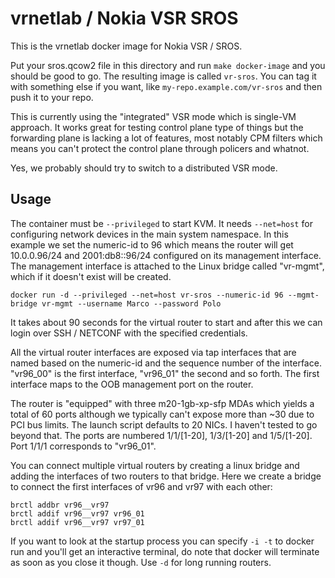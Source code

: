 vrnetlab / Nokia VSR SROS
=========================
This is the vrnetlab docker image for Nokia VSR / SROS.

Put your sros.qcow2 file in this directory and run `make docker-image` and you
should be good to go. The resulting image is called `vr-sros`. You can tag it
with something else if you want, like `my-repo.example.com/vr-sros` and then
push it to your repo.

This is currently using the "integrated" VSR mode which is single-VM approach.
It works great for testing control plane type of things but the forwarding
plane is lacking a lot of features, most notably CPM filters which means you
can't protect the control plane through policers and whatnot.

Yes, we probably should try to switch to a distributed VSR mode.

Usage
-----
The container must be `--privileged` to start KVM. It needs `--net=host` for
configuring network devices in the main system namespace. In this example we
set the numeric-id to 96 which means the router will get 10.0.0.96/24 and
2001:db8::96/24 configured on its management interface. The management
interface is attached to the Linux bridge called "vr-mgmt", which if it doesn't
exist will be created.
```
docker run -d --privileged --net=host vr-sros --numeric-id 96 --mgmt-bridge vr-mgmt --username Marco --password Polo
```
It takes about 90 seconds for the virtual router to start and after this we can
login over SSH / NETCONF with the specified credentials.

All the virtual router interfaces are exposed via tap interfaces that are named
based on the numeric-id and the sequence number of the interface. "vr96_00" is
the first interface, "vr96_01" the second and so forth. The first interface
maps to the OOB management port on the router. 

The router is "equipped" with three m20-1gb-xp-sfp MDAs which yields a total of
60 ports although we typically can't expose more than ~30 due to PCI bus
limits. The launch script defaults to 20 NICs. I haven't tested to go beyond
that. The ports are numbered 1/1/[1-20], 1/3/[1-20] and 1/5/[1-20]. Port 1/1/1
corresponds to "vr96_01".

You can connect multiple virtual routers by creating a linux bridge and adding
the interfaces of two routers to that bridge. Here we create a bridge to
connect the first interfaces of vr96 and vr97 with each other:
```
brctl addbr vr96__vr97
brctl addif vr96__vr97 vr96_01
brctl addif vr96__vr97 vr97_01
```

If you want to look at the startup process you can specify `-i -t` to docker
run and you'll get an interactive terminal, do note that docker will terminate
as soon as you close it though. Use `-d` for long running routers.
